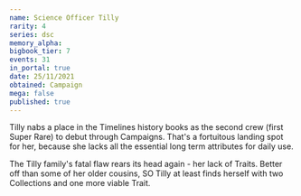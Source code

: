 ```yaml
---
name: Science Officer Tilly
rarity: 4
series: dsc
memory_alpha:
bigbook_tier: 7
events: 31
in_portal: true
date: 25/11/2021
obtained: Campaign
mega: false
published: true
---
```


Tilly nabs a place in the Timelines history books as the second crew (first Super Rare) to debut through Campaigns. That's a fortuitous landing spot for her, because she lacks all the essential long term attributes for daily use.

The Tilly family's fatal flaw rears its head again - her lack of Traits. Better off than some of her older cousins, SO Tilly at least finds herself with two Collections and one more viable Trait.
